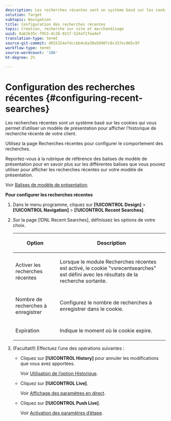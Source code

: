 ```yaml
---
description: Les recherches récentes sont un système basé sur les cookies qui vous permet d’utiliser un modèle de présentation pour afficher l’historique de recherche récente de votre client.
solution: Target
subtopic: Navigation
title: Configuration des recherches récentes
topic: Création, recherche sur site et marchandisage
uuid: 8ab1b35c-f953-4c26-921f-524af1fea4ef
translation-type: tm+mt
source-git-commit: d015154efdccbb4c6a39a56907c0c337ec065c9f
workflow-type: tm+mt
source-wordcount: '186'
ht-degree: 2%

---
```



# Configuration des recherches récentes {#configuring-recent-searches}

Les recherches récentes sont un système basé sur les cookies qui vous permet d’utiliser un modèle de présentation pour afficher l’historique de recherche récente de votre client.

Utilisez la page Recherches récentes pour configurer le comportement des recherches.

Reportez-vous à la rubrique de référence des balises de modèle de présentation pour en savoir plus sur les différentes balises que vous pouvez utiliser pour afficher les recherches récentes sur votre modèle de présentation.

Voir [Balises de modèle de présentation](../c-appendices/c-templates.md#reference_F1BBF616BCEC4AD7B2548ECD3CA74C64).

**Pour configurer les recherches récentes**

1. Dans le menu programme, cliquez sur **[!UICONTROL Design]** > **[!UICONTROL Navigation]** > **[!UICONTROL Recent Searches]**.
1. Sur la page [!DNL Recent Searches], définissez les options de votre choix.

   <!-- 
   
   r_recent_searches_options.xml
   
   -->

   <table> 
    <thead> 
      <tr> 
      <th colname="col1" class="entry"> <p>Option </p> </th> 
      <th colname="col2" class="entry"> <p>Description </p> </th> 
      </tr> 
    </thead>
    <tbody> 
      <tr> 
      <td colname="col1"> <p>Activer les recherches récentes </p> </td> 
      <td colname="col2"> <p> Lorsque le module Recherches récentes est activé, le cookie "vsrecentsearches" est défini avec les résultats de la recherche sortante. </p> </td> 
      </tr> 
      <tr> 
      <td colname="col1"> <p>Nombre de recherches à enregistrer </p> </td> 
      <td colname="col2"> <p>Configurez le nombre de recherches à enregistrer dans le cookie. </p> </td> 
      </tr> 
      <tr> 
      <td colname="col1"> <p>Expiration </p> </td> 
      <td colname="col2"> <p>Indique le moment où le cookie expire. </p> </td> 
      </tr> 
    </tbody> 
    </table>

1. (Facultatif) Effectuez l’une des opérations suivantes :

   * Cliquez sur **[!UICONTROL History]** pour annuler les modifications que vous avez apportées.

      Voir [Utilisation de l’option Historique](../t-using-the-history-option.md#task_70DD3F87A67242BBBD2CB27156F43002).

   * Cliquez sur **[!UICONTROL Live]**.

      Voir [Affichage des paramètres en direct](../c-about-staging.md#task_401A0EBDB5DB4D4CA933CBA7BECDC10F).

   * Cliquez sur **[!UICONTROL Push Live]**.

      Voir [Activation des paramètres d’étape](../c-about-staging.md#task_44306783B4C0408AAA58B471DAF2D9A4).

